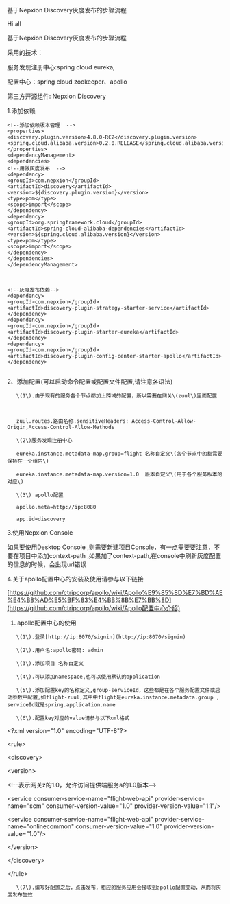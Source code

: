 基于Nepxion Discovery灰度发布的步骤流程

Hi all

基于Nepxion Discovery灰度发布的步骤流程

采用的技术：

服务发现注册中心:spring cloud eureka,

配置中心：spring cloud zookeeper、apollo

第三方开源组件: Nepxion Discovery

1.添加依赖

```
<!--添加依赖版本管理  -->
<properties>
<discovery.plugin.version>4.8.0-RC2</discovery.plugin.version>
<spring.cloud.alibaba.version>0.2.0.RELEASE</spring.cloud.alibaba.version>
</properties>
<dependencyManagement>
<dependencies>
<!--用做灰度发布  -->
<dependency>
<groupId>com.nepxion</groupId>
<artifactId>discovery</artifactId>
<version>${discovery.plugin.version}</version>
<type>pom</type>
<scope>import</scope>
</dependency>
<dependency>
<groupId>org.springframework.cloud</groupId>
<artifactId>spring-cloud-alibaba-dependencies</artifactId>
<version>${spring.cloud.alibaba.version}</version>
<type>pom</type>
<scope>import</scope>
</dependency>
</dependencies>
</dependencyManagement>



<!--灰度发布依赖-->
<dependency>
<groupId>com.nepxion</groupId>
<artifactId>discovery-plugin-strategy-starter-service</artifactId>
</dependency>
<dependency>
<groupId>com.nepxion</groupId>
<artifactId>discovery-plugin-starter-eureka</artifactId>
</dependency>
<dependency>
<groupId>com.nepxion</groupId>
<artifactId>discovery-plugin-config-center-starter-apollo</artifactId>
</dependency>


```



2、添加配置\(可以启动命令配置或配置文件配置,请注意各语法\)

```
   \(1\).由于现有的服务各个节点都加上跨域的配置，所以需要在网关\(zuul\)里面配置



   zuul.routes.路由名称.sensitiveHeaders: Access-Control-Allow-Origin,Access-Control-Allow-Methods

   \(2\)服务发现注册中心

   eureka.instance.metadata-map.group=flight 名称自定义\(各个节点中的都需要保持在一个组内\)

   eureka.instance.metadata-map.version=1.0  版本自定义\(用于各个服务版本的对应\)

   \(3\) apollo配置

   apollo.meta=http://ip:8080

   app.id=discovery
```

3.使用Nepxion   Console

如果要使用Desktop Console ,则需要新建项目Console，有一点需要要注意，不要在项目中添加context-path ,如果加了context-path,在console中刷新灰度配置的信息的时候，会出现url错误

4.关于apollo配置中心的安装及使用请参与以下链接

[https://github.com/ctripcorp/apollo/wiki/Apollo%E9%85%8D%E7%BD%AE%E4%B8%AD%E5%BF%83%E4%BB%8B%E7%BB%8D](https://github.com/ctripcorp/apollo/wiki/Apollo配置中心介绍)

1. apollo配置中心的使用

```
   \(1\).登录[http://ip:8070/signin](http://ip:8070/signin)

   \(2\).用户名:apollo密码: admin

   \(3\).添加项目 名称自定义

   \(4\).可以添加namespace,也可以使用默认的application

   \(5\).添加配置key的名称定义,group-serviceId，这些都是在各个服务配置文件或启动参数中配置,如flight-zuul,其中中flight是eureka.instance.metadata.group , serviceId就是spring.application.name

   \(6\).配置key对应的value请参与以下xml格式
```

&lt;?xml version="1.0" encoding="UTF-8"?&gt;

&lt;rule&gt;

&lt;discovery&gt;

&lt;version&gt;

&lt;!--表示网关z的1.0，允许访问提供端服务a的1.0版本--&gt;

&lt;service consumer-service-name="flight-web-api" provider-service-name="scm" consumer-version-value="1.0" provider-version-value="1.1"/&gt;

&lt;service consumer-service-name="flight-web-api" provider-service-name="onlinecommon" consumer-version-value="1.0" provider-version-value="1.0"/&gt;

&lt;/version&gt;

&lt;/discovery&gt;

&lt;/rule&gt;

```
   \(7\).编写好配置之后，点击发布，相应的服务应用会接收到apollo配置变动，从而将灰度发布生效
```



